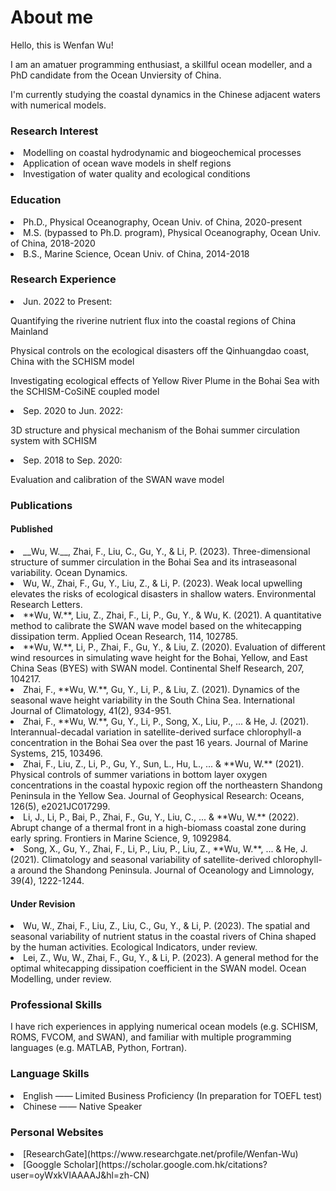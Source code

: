 # About me
Hello, this is Wenfan Wu!
<p>I am an amatuer programming enthusiast, a skillful ocean modeller, and a PhD candidate from the Ocean Unviersity of China.</p>
<p>I'm currently studying the coastal dynamics in the Chinese adjacent waters with numerical models. </p>

<h3> Research Interest</h3>
  <li>Modelling on coastal hydrodynamic and biogeochemical processes</li>
  <li>Application of ocean wave models in shelf regions</li>
  <li>Investigation of water quality and ecological conditions</li>

<h3> Education</h3>
  <li>Ph.D., Physical Oceanography, Ocean Univ. of China, 2020-present</li>
  <li>M.S. (bypassed to Ph.D. program), Physical Oceanography, Ocean Univ. of China, 2018-2020</li>
  <li>B.S., Marine Science, Ocean Univ. of China, 2014-2018</li>

<h3> Research Experience</h3>
<li>Jun. 2022 to Present:</li>
  <p>Quantifying the riverine nutrient flux into the coastal regions of China Mainland</p>
  <p>Physical controls on the ecological disasters off the Qinhuangdao coast, China with the SCHISM model</p>
  <p>Investigating ecological effects of Yellow River Plume in the Bohai Sea with the SCHISM-CoSiNE coupled model</p>

<li>Sep. 2020 to Jun. 2022:</li>
  <p>3D structure and physical mechanism of the Bohai summer circulation system with SCHISM</p>

<li>Sep. 2018 to Sep. 2020: </li>
  <p>Evaluation and calibration of the SWAN wave model</p>

<h3> Publications</h3>
<h4> Published</h4>
  <li>__Wu, W.__, Zhai, F., Liu, C., Gu, Y., & Li, P. (2023). Three-dimensional structure of summer circulation in the Bohai Sea and its intraseasonal variability. Ocean Dynamics.</li>
  <li>Wu, W., Zhai, F., Gu, Y., Liu, Z., & Li, P. (2023). Weak local upwelling elevates the risks of ecological disasters in shallow waters. Environmental Research Letters.</li>
  <li>**Wu, W.**, Liu, Z., Zhai, F., Li, P., Gu, Y., & Wu, K. (2021). A quantitative method to calibrate the SWAN wave model based on the whitecapping dissipation term. Applied Ocean Research, 114, 102785.</li>
  <li>**Wu, W.**, Li, P., Zhai, F., Gu, Y., & Liu, Z. (2020). Evaluation of different wind resources in simulating wave height for the Bohai, Yellow, and East China Seas (BYES) with SWAN model. Continental Shelf Research, 207, 104217.</li>
  <li>Zhai, F., **Wu, W.**, Gu, Y., Li, P., & Liu, Z. (2021). Dynamics of the seasonal wave height variability in the South China Sea. International Journal of Climatology, 41(2), 934-951.</li>
  <li>Zhai, F., **Wu, W.**, Gu, Y., Li, P., Song, X., Liu, P., ... & He, J. (2021). Interannual-decadal variation in satellite-derived surface chlorophyll-a concentration in the Bohai Sea over the past 16 years. Journal of Marine Systems, 215, 103496.</li>
  <li>Zhai, F., Liu, Z., Li, P., Gu, Y., Sun, L., Hu, L., ... & **Wu, W.** (2021). Physical controls of summer variations in bottom layer oxygen concentrations in the coastal hypoxic region off the northeastern Shandong Peninsula in the Yellow Sea. Journal of Geophysical Research: Oceans, 126(5), e2021JC017299.</li>
  <li>Li, J., Li, P., Bai, P., Zhai, F., Gu, Y., Liu, C., ... & **Wu, W.** (2022). Abrupt change of a thermal front in a high-biomass coastal zone during early spring. Frontiers in Marine Science, 9, 1092984.</li>
  <li>Song, X., Gu, Y., Zhai, F., Li, P., Liu, P., Liu, Z., **Wu, W.**, ... & He, J. (2021). Climatology and seasonal variability of satellite-derived chlorophyll-a around the Shandong Peninsula. Journal of Oceanology and Limnology, 39(4), 1222-1244.</li>
<h4> Under Revision</h4>
  <li>Wu, W., Zhai, F., Liu, Z., Liu, C., Gu, Y., & Li, P. (2023). The spatial and seasonal variability of nutrient status in the coastal rivers of China shaped by the human activities. Ecological Indicators, under review.</li>
  <li>Lei, Z., Wu, W., Zhai, F., Gu, Y., & Li, P. (2023). A general method for the optimal whitecapping dissipation coefficient in the SWAN model. Ocean Modelling, under review.</li>

<h3> Professional Skills</h3>
I have rich experiences in applying numerical ocean models (e.g. SCHISM, ROMS, FVCOM, and SWAN), and familiar with multiple programming languages (e.g. MATLAB, Python, Fortran).

<h3> Language Skills</h3>
<li>English —— Limited Business Proficiency (In preparation for TOEFL test)</li>
<li>Chinese —— Native Speaker</li>

<h3> Personal Websites</h3>
<li> [ResearchGate](https://www.researchgate.net/profile/Wenfan-Wu)</li>
<li> [Googgle Scholar](https://scholar.google.com.hk/citations?user=oyWxkVIAAAAJ&hl=zh-CN)</li>
<p></p>



